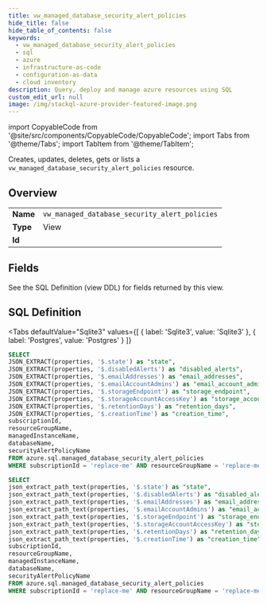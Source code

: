 ```yaml
--- 
title: vw_managed_database_security_alert_policies
hide_title: false
hide_table_of_contents: false
keywords:
  - vw_managed_database_security_alert_policies
  - sql
  - azure
  - infrastructure-as-code
  - configuration-as-data
  - cloud inventory
description: Query, deploy and manage azure resources using SQL
custom_edit_url: null
image: /img/stackql-azure-provider-featured-image.png
---
```


import CopyableCode from '@site/src/components/CopyableCode/CopyableCode';
import Tabs from '@theme/Tabs';
import TabItem from '@theme/TabItem';

Creates, updates, deletes, gets or lists a <code>vw_managed_database_security_alert_policies</code> resource.

## Overview
<table><tbody>
<tr><td><b>Name</b></td><td><code>vw_managed_database_security_alert_policies</code></td></tr>
<tr><td><b>Type</b></td><td>View</td></tr>
<tr><td><b>Id</b></td><td><CopyableCode code="azure.sql.vw_managed_database_security_alert_policies" /></td></tr>
</tbody></table>

## Fields

See the SQL Definition (view DDL) for fields returned by this view.

## SQL Definition

<Tabs
defaultValue="Sqlite3"
values={[
{ label: 'Sqlite3', value: 'Sqlite3' },
{ label: 'Postgres', value: 'Postgres' }
]}
>
<TabItem value="Sqlite3">

```sql
SELECT
JSON_EXTRACT(properties, '$.state') as "state",
JSON_EXTRACT(properties, '$.disabledAlerts') as "disabled_alerts",
JSON_EXTRACT(properties, '$.emailAddresses') as "email_addresses",
JSON_EXTRACT(properties, '$.emailAccountAdmins') as "email_account_admins",
JSON_EXTRACT(properties, '$.storageEndpoint') as "storage_endpoint",
JSON_EXTRACT(properties, '$.storageAccountAccessKey') as "storage_account_access_key",
JSON_EXTRACT(properties, '$.retentionDays') as "retention_days",
JSON_EXTRACT(properties, '$.creationTime') as "creation_time",
subscriptionId,
resourceGroupName,
managedInstanceName,
databaseName,
securityAlertPolicyName
FROM azure.sql.managed_database_security_alert_policies
WHERE subscriptionId = 'replace-me' AND resourceGroupName = 'replace-me' AND managedInstanceName = 'replace-me' AND databaseName = 'replace-me';
```

</TabItem>
<TabItem value="Postgres">

```sql
SELECT
json_extract_path_text(properties, '$.state') as "state",
json_extract_path_text(properties, '$.disabledAlerts') as "disabled_alerts",
json_extract_path_text(properties, '$.emailAddresses') as "email_addresses",
json_extract_path_text(properties, '$.emailAccountAdmins') as "email_account_admins",
json_extract_path_text(properties, '$.storageEndpoint') as "storage_endpoint",
json_extract_path_text(properties, '$.storageAccountAccessKey') as "storage_account_access_key",
json_extract_path_text(properties, '$.retentionDays') as "retention_days",
json_extract_path_text(properties, '$.creationTime') as "creation_time",
subscriptionId,
resourceGroupName,
managedInstanceName,
databaseName,
securityAlertPolicyName
FROM azure.sql.managed_database_security_alert_policies
WHERE subscriptionId = 'replace-me' AND resourceGroupName = 'replace-me' AND managedInstanceName = 'replace-me' AND databaseName = 'replace-me';
```

</TabItem>
</Tabs>
